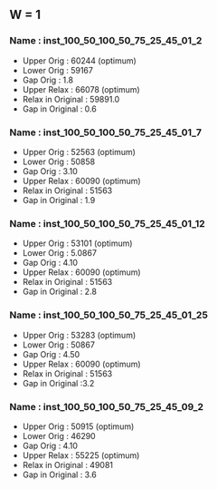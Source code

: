 ## W = 1

### Name : inst_100_50_100_50_75_25_45_01_2
- Upper Orig : 60244 (optimum)
- Lower Orig : 59167
- Gap Orig : 1.8
- Upper Relax : 66078 (optimum)
- Relax in Original : 59891.0
- Gap in Original : 0.6

### Name : inst_100_50_100_50_75_25_45_01_7
- Upper Orig : 52563 (optimum)
- Lower Orig : 50858
- Gap Orig : 3.10
- Upper Relax : 60090 (optimum)
- Relax in Original : 51563
- Gap in Original : 1.9

### Name : inst_100_50_100_50_75_25_45_01_12
- Upper Orig : 53101 (optimum)
- Lower Orig : 5.0867
- Gap Orig : 4.10
- Upper Relax : 60090 (optimum)
- Relax in Original : 51563
- Gap in Original : 2.8

### Name : inst_100_50_100_50_75_25_45_01_25
- Upper Orig : 53283 (optimum)
- Lower Orig : 50867
- Gap Orig : 4.50
- Upper Relax : 60090 (optimum)
- Relax in Original : 51563
- Gap in Original :3.2


### Name : inst_100_50_100_50_75_25_45_09_2
- Upper Orig : 50915 (optimum)
- Lower Orig : 46290
- Gap Orig : 4.10
- Upper Relax : 55225 (optimum)
- Relax in Original : 49081
- Gap in Original : 3.6

